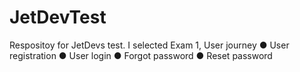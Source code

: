 # JetDevTest
Respositoy for JetDevs test.
I selected Exam 1, User journey
    ● User registration
    ● User login
    ● Forgot password
    ● Reset password 

